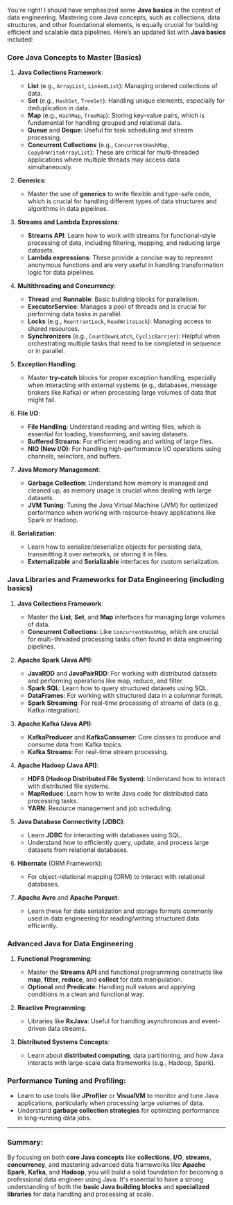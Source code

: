 You're right! I should have emphasized some **Java basics** in the context of data engineering. Mastering core Java concepts, such as collections, data structures, and other foundational elements, is equally crucial for building efficient and scalable data pipelines. Here’s an updated list with **Java basics** included:

### **Core Java Concepts to Master** (Basics)

1. **Java Collections Framework**:
   - **List** (e.g., `ArrayList`, `LinkedList`): Managing ordered collections of data.
   - **Set** (e.g., `HashSet`, `TreeSet`): Handling unique elements, especially for deduplication in data.
   - **Map** (e.g., `HashMap`, `TreeMap`): Storing key-value pairs, which is fundamental for handling grouped and relational data.
   - **Queue** and **Deque**: Useful for task scheduling and stream processing.
   - **Concurrent Collections** (e.g., `ConcurrentHashMap`, `CopyOnWriteArrayList`): These are critical for multi-threaded applications where multiple threads may access data simultaneously.

2. **Generics**:
   - Master the use of **generics** to write flexible and type-safe code, which is crucial for handling different types of data structures and algorithms in data pipelines.

3. **Streams and Lambda Expressions**:
   - **Streams API**: Learn how to work with streams for functional-style processing of data, including filtering, mapping, and reducing large datasets.
   - **Lambda expressions**: These provide a concise way to represent anonymous functions and are very useful in handling transformation logic for data pipelines.

4. **Multithreading and Concurrency**:
   - **Thread** and **Runnable**: Basic building blocks for parallelism.
   - **ExecutorService**: Manages a pool of threads and is crucial for performing data tasks in parallel.
   - **Locks** (e.g., `ReentrantLock`, `ReadWriteLock`): Managing access to shared resources.
   - **Synchronizers** (e.g., `CountDownLatch`, `CyclicBarrier`): Helpful when orchestrating multiple tasks that need to be completed in sequence or in parallel.

5. **Exception Handling**:
   - Master **try-catch** blocks for proper exception handling, especially when interacting with external systems (e.g., databases, message brokers like Kafka) or when processing large volumes of data that might fail.

6. **File I/O**:
   - **File Handling**: Understand reading and writing files, which is essential for loading, transforming, and saving datasets.
   - **Buffered Streams**: For efficient reading and writing of large files.
   - **NIO (New I/O)**: For handling high-performance I/O operations using channels, selectors, and buffers.

7. **Java Memory Management**:
   - **Garbage Collection**: Understand how memory is managed and cleaned up, as memory usage is crucial when dealing with large datasets.
   - **JVM Tuning**: Tuning the Java Virtual Machine (JVM) for optimized performance when working with resource-heavy applications like Spark or Hadoop.

8. **Serialization**:
   - Learn how to serialize/deserialize objects for persisting data, transmitting it over networks, or storing it in files.
   - **Externalizable** and **Serializable** interfaces for custom serialization.

### **Java Libraries and Frameworks for Data Engineering** (including basics)

1. **Java Collections Framework**:
   - Master the **List**, **Set**, and **Map** interfaces for managing large volumes of data.
   - **Concurrent Collections**: Like `ConcurrentHashMap`, which are crucial for multi-threaded processing tasks often found in data engineering pipelines.

2. **Apache Spark (Java API)**:
   - **JavaRDD** and **JavaPairRDD**: For working with distributed datasets and performing operations like map, reduce, and filter.
   - **Spark SQL**: Learn how to query structured datasets using SQL.
   - **DataFrames**: For working with structured data in a columnar format.
   - **Spark Streaming**: For real-time processing of streams of data (e.g., Kafka integration).

3. **Apache Kafka (Java API)**:
   - **KafkaProducer** and **KafkaConsumer**: Core classes to produce and consume data from Kafka topics.
   - **Kafka Streams**: For real-time stream processing.

4. **Apache Hadoop (Java API)**:
   - **HDFS (Hadoop Distributed File System)**: Understand how to interact with distributed file systems.
   - **MapReduce**: Learn how to write Java code for distributed data processing tasks.
   - **YARN**: Resource management and job scheduling.

5. **Java Database Connectivity (JDBC)**:
   - Learn **JDBC** for interacting with databases using SQL.
   - Understand how to efficiently query, update, and process large datasets from relational databases.

6. **Hibernate** (ORM Framework):
   - For object-relational mapping (ORM) to interact with relational databases.

7. **Apache Avro** and **Apache Parquet**:
   - Learn these for data serialization and storage formats commonly used in data engineering for reading/writing structured data efficiently.

### **Advanced Java for Data Engineering**
1. **Functional Programming**:
   - Master the **Streams API** and functional programming constructs like **map**, **filter**, **reduce**, and **collect** for data manipulation.
   - **Optional** and **Predicate**: Handling null values and applying conditions in a clean and functional way.

2. **Reactive Programming**:
   - Libraries like **RxJava**: Useful for handling asynchronous and event-driven data streams.

3. **Distributed Systems Concepts**:
   - Learn about **distributed computing**, data partitioning, and how Java interacts with large-scale data frameworks (e.g., Hadoop, Spark).

### **Performance Tuning and Profiling**:
   - Learn to use tools like **JProfiler** or **VisualVM** to monitor and tune Java applications, particularly when processing large volumes of data.
   - Understand **garbage collection strategies** for optimizing performance in long-running data jobs.

---

### Summary:

By focusing on both **core Java concepts** like **collections**, **I/O**, **streams**, **concurrency**, and mastering advanced data frameworks like **Apache Spark**, **Kafka**, and **Hadoop**, you will build a solid foundation for becoming a professional data engineer using Java. It's essential to have a strong understanding of both the **basic Java building blocks** and **specialized libraries** for data handling and processing at scale.